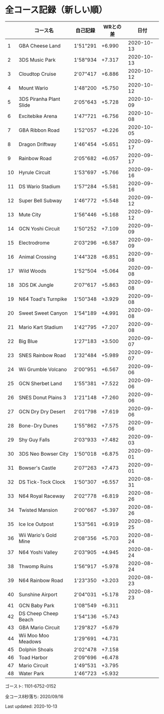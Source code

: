 # 全コース記録（新しい順）

||コース名|自己記録|WRとの差|日付
|--|--|--|--|--|
|1|GBA Cheese Land|1'51"291|+6.990|2020-10-13|
|2|3DS Music Park|1'58"934|+7.317|2020-10-13|
|3|Cloudtop Cruise|2'07"417|+6.886|2020-10-12|
|4|Mount Wario|1'48"200|+5.750|2020-10-12|
|5|3DS Piranha Plant Slide|2'05"643|+5.728|2020-10-09|
|6|Excitebike Arena|1'47"721|+6.756|2020-10-08|
|7|GBA Ribbon Road|1'52"057|+6.226|2020-10-05|
|8|Dragon Driftway|1'46"454|+5.651|2020-09-17|
|9|Rainbow Road|2'05"682|+6.057|2020-09-17|
|10|Hyrule Circuit|1'53"697|+5.766|2020-09-16|
|11|DS Wario Stadium|1'57"284|+5.581|2020-09-16|
|12|Super Bell Subway|1'46"772|+5.548|2020-09-12|
|13|Mute City|1'56"446|+5.168|2020-09-12|
|14|GCN Yoshi Circuit|1'50"252|+7.109|2020-09-09|
|15|Electrodrome|2'03"296|+6.587|2020-09-09|
|16|Animal Crossing|1'44"328|+6.851|2020-09-08|
|17|Wild Woods|1'52"504|+5.064|2020-09-08|
|18|3DS DK Jungle|2'07"617|+5.863|2020-09-08|
|19|N64 Toad's Turnpike|1'50"348|+3.929|2020-09-08|
|20|Sweet Sweet Canyon|1'54"189|+4.991|2020-09-08|
|21|Mario Kart Stadium|1'42"795|+7.207|2020-09-08|
|22|Big Blue|1'27"183|+3.500|2020-09-07|
|23|SNES Rainbow Road|1'32"484|+5.989|2020-09-07|
|24|Wii Grumble Volcano|2'00"951|+6.567|2020-09-06|
|25|GCN Sherbet Land|1'55"381|+7.522|2020-09-06|
|26|SNES Donut Plains 3|1'21"148|+7.260|2020-09-06|
|27|GCN Dry Dry Desert|2'01"798|+7.619|2020-09-06|
|28|Bone-Dry Dunes|1'55"862|+7.575|2020-09-06|
|29|Shy Guy Falls|2'03"933|+7.482|2020-09-03|
|30|3DS Neo Bowser City|1'50"018|+6.875|2020-09-01|
|31|Bowser's Castle|2'07"263|+7.473|2020-09-01|
|32|DS Tick-Tock Clock|1'50"307|+6.557|2020-08-31|
|33|N64 Royal Raceway|2'02"778|+6.819|2020-08-26|
|34|Twisted Mansion|2'00"667|+5.397|2020-08-26|
|35|Ice Ice Outpost|1'53"561|+6.919|2020-08-25|
|36|Wii Wario's Gold Mine|2'08"356|+5.703|2020-08-24|
|37|N64 Yoshi Valley|2'03"905|+4.945|2020-08-24|
|38|Thwomp Ruins|1'56"917|+5.978|2020-08-24|
|39|N64 Rainbow Road|1'23"350|+3.203|2020-08-23|
|40|Sunshine Airport|2'04"031|+5.178|2020-08-23|
|41|GCN Baby Park|1'08"549|+6.311||
|42|DS Cheep Cheep Beach|1'54"136|+5.743||
|43|GBA Mario Circuit|1'29"827|+5.679||
|44|Wii Moo Moo Meadows|1'29"691|+4.731||
|45|Dolphin Shoals|2'02"478|+7.158||
|46|Toad Harbor|2'09"696|+6.478||
|47|Mario Circuit|1'49"531|+3.795||
|48|Water Park|1'46"723|+5.932||

ゴースト: 1101-6752-0152

全コース8秒落ち: 2020/09/16

Last updated: 2020-10-13
